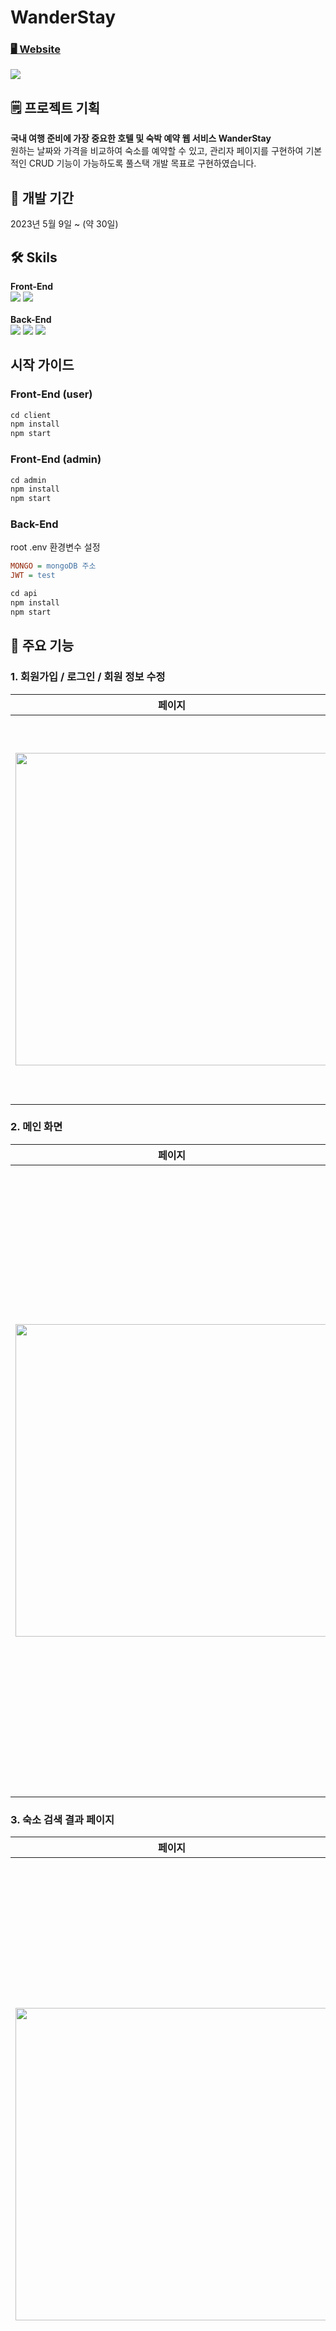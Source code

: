 # WanderStay
### <a href="https://wanderstay.jisilver.shop/">🖥️ Website</a>
<img src="https://github.com/ji-silver/WanderStay/assets/59919953/0d91c25d-3ddc-45d5-bbe3-0078c335668d">

## 🗒️ 프로젝트 기획
**국내 여행 준비에 가장 중요한 호텔 및 숙박 예약 웹 서비스 WanderStay** <br />
원하는 날짜와 가격을 비교하여 숙소를 예약할 수 있고, 관리자 페이지를 구현하여 기본적인 CRUD 기능이 가능하도록 풀스택 개발 목표로 구현하였습니다.

## 📅 개발 기간
2023년 5월 9일 ~ (약 30일)

## 🛠 Skils

****Front-End**** <br />
<img src="https://img.shields.io/badge/React-61DAFB?style=for-the-badge&logo=React&logoColor=white"/>
<img src="https://img.shields.io/badge/Sass-CC6699?style=for-the-badge&logo=Sass&logoColor=white"/>
<br /><br />
****Back-End**** <br />
<img src="https://img.shields.io/badge/Node.js-339933?style=for-the-badge&logo=Node.js&logoColor=white"/>
<img src="https://img.shields.io/badge/MongoDB-47A248?style=for-the-badge&logo=MongoDB&logoColor=white"/>
<img src="https://img.shields.io/badge/Express.js-000000?style=for-the-badge&logo=MongoDB&logoColor=white"/>

## 시작 가이드
### Front-End (user)
```javascript
cd client
npm install
npm start
```
### Front-End (admin)
```javascript
cd admin
npm install
npm start
```
### Back-End
root .env 환경변수 설정
```ini
MONGO = mongoDB 주소
JWT = test
```

```javascript
cd api
npm install
npm start
```

## 📌 주요 기능
### 1. 회원가입 / 로그인 / 회원 정보 수정
|페이지|설명|
|------|---|
|<img src="https://github.com/ji-silver/Player/assets/59919953/77b5a9c5-1e45-417e-9cdf-5858ad87b331" width="500" height="auto" />| - 비밀번호는 bcrypt를 사용하여 안전하게 암호화하고 저장합니다. <br /> - JWT토큰을 사용해서 사용자를 인증하고 토큰을 생성하고 검증 후 토큰을 쿠키로 전달합니다. 이 때 httpOnly 옵션을 사용해서 보안을 강화합니다.<br />- 로그인 된 유저 정보는 Context API와 useReducer로 로그인 전역 상태 관리합니다.|

### 2. 메인 화면
|페이지|설명|
|------|---|
|<img src="https://github.com/ji-silver/Player/assets/59919953/40280ed2-644a-41f6-90a5-a451839a3af8" width="500" height="auto" />| - 데이터를 가져오고, 그에 따른 로딩 상태와 에러를 커스텀 훅을 이용하여 처리하고 있으며 axios를 활용해서 백엔드 API와 통신합니다.<br />- 헤더에서 위치, 날짜, 인원을 체크하고 검색을 누를 때 context API를 사용해서 검색 정보를 전달하고 전역 상태가 업데이트되면, 검색 결과를 화면에 표시합니다.|

### 3. 숙소 검색 결과 페이지
|페이지|설명|
|------|---|
|<img src="https://github.com/ji-silver/Player/assets/59919953/be46063d-f497-4492-bb50-cd642d52da34" width="500" height="auto" />| - 위에서 설정한 검색 결과에 맞는 숙소를 axios를 활용해서 백엔드 API와 통신하여 데이터를 불러올 수도 있고 옆에서 설정한 옵션에 따라 데이터를 다시 보여줄 수 있습니다.<br />- 불필요한 데이터를 가져오지 않고, 성능을 최적화 하기 위해 데이터를 요청할 때 위치, 최소/최대가격 옵션을 넣고 MongoDB 비교 쿼리 연산자($gte, $lte)를 사용해서 필터링한 데이터를 받아 숙소를 보여줍니다.|

### 4. 숙소 상세페이지
|페이지|설명|
|------|---|
|<img src="https://github.com/ji-silver/Player/assets/59919953/cf95137f-1b0b-48cb-b1c1-91b41f963c06" width="500" height="auto" />|- 유저 정보와 검색 정보를 담은 AuthContext, SearchContext를 활용해서 회원만 숙소 예약을 할 수 있게 하고, 선택한 날짜가 예약 가능한 날짜인지 확인할 수 있는 로직을 구현했습니다.<br />- 백엔드에서 객실 방 번호와 예약 불가능한 날짜를 담을 수 있는 배열을 스키마로 정의했고, 예약할 때 체크한 객실 별 objectId와 체크인 / 체크아웃 날짜를 DB에 저장합니다.<br />- 추후 해당 객실 예약 가능 여부 확인 시 체크인 / 체크아웃 날짜가 예약되어있는 날짜와 하나라도 포함되어있는지 여부를 판단하여 예약 불가하도록 구현하였습니다.|
